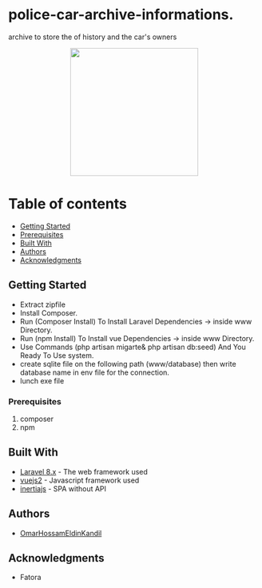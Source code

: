 # police-car-archive-informations.
archive to store the of history and the car's owners
<p align="center"><img src="https://www.flaticon.com/svg/vstatic/svg/1085/1085961.svg?token=exp=1610657240~hmac=7b4187d063577c5183c4827afb31cedb" height='256'/>
</p>

Table of contents
=================

   * [Getting Started](#getting-started)
   * [Prerequisites](#prerequisites)
   * [Built With](#built-with)
   * [Authors](#authors)
   * [Acknowledgments](#acknowledgments)


## Getting Started

* Extract zipfile
* Install Composer.
* Run (Composer Install) To Install Laravel Dependencies -> inside www Directory.
* Run (npm Install) To Install vue Dependencies -> inside www Directory.
* Use Commands (php artisan migarte& php artisan db:seed) And You Ready To Use system.
* create sqlite file on the following path (www/database) then write database name in env file for the connection.
* lunch exe file

### Prerequisites

1. composer
1. npm

## Built With

* [Laravel 8.x](https://laravel.com/docs/8.x) - The web framework used
* [vuejs2](https://cli.vuejs.org/guide/)      - Javascript framework used
* [inertiajs](https://inertiajs.com/)         - SPA without API

## Authors

* [OmarHossamEldinKandil](https://www.facebook.com/kande1l.omar)

## Acknowledgments

* Fatora
